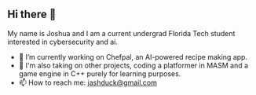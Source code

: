 ## Hi there 👋

My name is Joshua and I am a current undergrad Florida Tech student interested in cybersecurity and ai.

- 🔭 I’m currently working on Chefpal, an AI-powered recipe making app.
- 🌱 I'm also taking on other projects, coding a platformer in MASM and a game engine in C++ purely for learning purposes.
- 📫 How to reach me: jashduck@gmail.com

<!--
**JashDuck/JashDuck** is a ✨ _special_ ✨ repository because its `README.md` (this file) appears on your GitHub profile.

Here are some ideas to get you started:

- 🔭 I’m currently working on ...
- 🌱 I’m currently learning ...
- 👯 I’m looking to collaborate on ...
- 🤔 I’m looking for help with ...
- 💬 Ask me about ...
- 📫 How to reach me: ...
- 😄 Pronouns: ...
- ⚡ Fun fact: ...
-->
